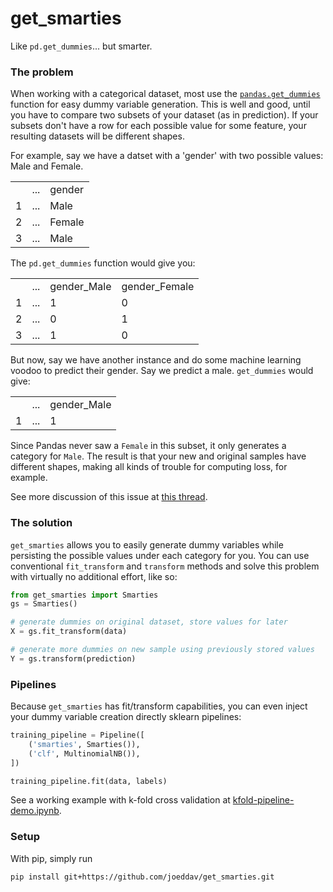 # get_smarties
Like `pd.get_dummies`... but smarter.

### The problem

When working with a categorical dataset, most use the 
[`pandas.get_dummies`](https://pandas.pydata.org/pandas-docs/stable/generated/pandas.get_dummies.html)
function for easy dummy variable generation. This is well and good, until you have to compare two subsets
of your dataset (as in prediction). If your subsets don't have a row for each possible value for some
feature, your resulting datasets will be different shapes.

For example, say we have a datset with a 'gender' with two possible values: Male and Female.

<table>
<tr><td></td><td>...</td><td>gender</td></tr>
<tr><td>1</td><td>...</td><td>Male</td></tr>
<tr><td>2</td><td>...</td><td>Female</td></tr>
<tr><td>3</td><td>...</td><td>Male</td></tr>
</table>

The `pd.get_dummies` function would give you:

<table>
<tr><td></td><td>...</td><td>gender_Male</td><td>gender_Female</td></tr>
<tr><td>1</td><td>...</td><td>1</td><td>0</td></tr>
<tr><td>2</td><td>...</td><td>0</td><td>1</td></tr>
<tr><td>3</td><td>...</td><td>1</td><td>0</td></tr>
</table>

But now, say we have another instance and do some machine learning voodoo to predict their gender.
Say we predict a male. `get_dummies` would give:

<table>
<tr><td></td><td>...</td><td>gender_Male</td></tr>
<tr><td>1</td><td>...</td><td>1</td></tr>
</table>

Since Pandas never saw a `Female` in this subset, it only generates a category for `Male`.
The result is that your new and original samples have different shapes, making all kinds
of trouble for computing loss, for example.

See more discussion of this issue at [this thread](https://github.com/pandas-dev/pandas/issues/8918). 

### The solution

`get_smarties` allows you to easily generate dummy variables while persisting the possible values
under each category for you. You can use conventional `fit_transform` and `transform` methods
and solve this problem with virtually no additional effort, like so:

```python
from get_smarties import Smarties
gs = Smarties()

# generate dummies on original dataset, store values for later
X = gs.fit_transform(data)

# generate more dummies on new sample using previously stored values
Y = gs.transform(prediction)
```

### Pipelines

Because `get_smarties` has fit/transform capabilities, you can even inject your dummy
variable creation directly sklearn pipelines:

```python
training_pipeline = Pipeline([
    ('smarties', Smarties()),
    ('clf', MultinomialNB()),
])

training_pipeline.fit(data, labels)
```

See a working example with k-fold cross validation at [kfold-pipeline-demo.ipynb](kfold-pipeline-demo.ipynb).

### Setup

With pip, simply run

	pip install git+https://github.com/joeddav/get_smarties.git
